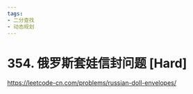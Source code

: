 ```yaml
---
tags:
- 二分查找
- 动态规划
---
```


# 354. 俄罗斯套娃信封问题 [Hard]

<https://leetcode-cn.com/problems/russian-doll-envelopes/>
